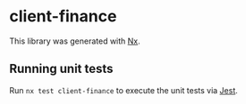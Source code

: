 # client-finance

This library was generated with [Nx](https://nx.dev).

## Running unit tests

Run `nx test client-finance` to execute the unit tests via [Jest](https://jestjs.io).
